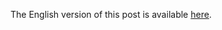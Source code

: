 The English version of this post is available [here](https://nypost.com/2018/01/08/ceo-of-porn-cryptocurrency-disappears-with-investor-money/).